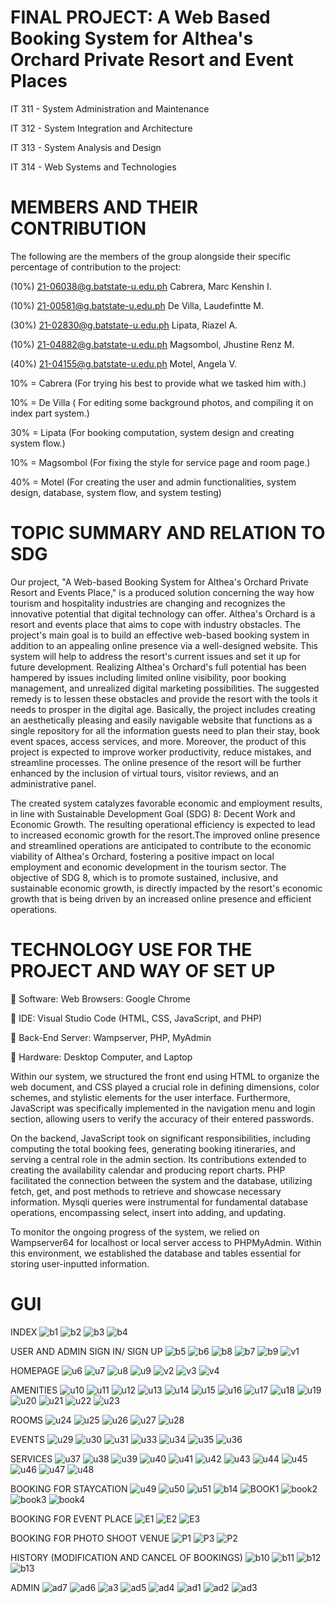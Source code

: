 # FINAL PROJECT: A Web Based Booking System for Althea's Orchard Private Resort and Event Places
IT 311 - System Administration and Maintenance

IT 312 - System Integration and Architecture

IT 313 - System Analysis and Design

IT 314 - Web Systems and Technologies

# MEMBERS AND THEIR CONTRIBUTION
The following are the members of the group alongside their specific percentage of contribution to the project:

(10%) 21-06038@g.batstate-u.edu.ph Cabrera, Marc Kenshin I.

(10%) 21-00581@g.batstate-u.edu.ph De Villa, Laudefintte M.

(30%) 21-02830@g.batstate-u.edu.ph Lipata, Riazel A.  

(10%) 21-04882@g.batstate-u.edu.ph Magsombol, Jhustine Renz M. 

(40%) 21-04155@g.batstate-u.edu.ph Motel, Angela V.  



10% = Cabrera (For trying his best to provide what we tasked him with.)

10% = De Villa ( For editing some background photos, and compiling it on index part system.)

30% = Lipata (For booking computation, system design and creating system flow.)

10% = Magsombol (For fixing the style for service page and room page.)

40% = Motel (For creating the user and admin functionalities, system design, database, system flow, and system testing)
  
 

# TOPIC SUMMARY AND RELATION TO SDG

  Our project, "A Web-based Booking System for Althea's Orchard Private Resort and Events Place," is a produced solution concerning the way how tourism and hospitality industries are changing and recognizes the innovative potential that digital technology can offer. Althea's Orchard is a resort and events place that aims to cope with industry obstacles. The project's main goal is to build an effective web-based booking system in addition to an appealing online presence via a well-designed website. This system will help to address the resort's current issues and set it up for future development. Realizing Althea's Orchard's full potential has been hampered by issues including limited online visibility, poor booking management, and unrealized digital marketing possibilities. The suggested remedy is to lessen these obstacles and provide the resort with the tools it needs to prosper in the digital age. Basically, the project includes creating an aesthetically pleasing and easily navigable website that functions as a single repository for all the information guests need to plan their stay, book event spaces, access services, and more. Moreover, the product of this project is expected to improve worker productivity, reduce mistakes, and streamline processes. The online presence of the resort will be further enhanced by the inclusion of virtual tours, visitor reviews, and an administrative panel.

  The created system catalyzes favorable economic and employment results, in line with Sustainable Development Goal (SDG) 8: Decent Work and Economic Growth. The resulting operational efficiency is expected to lead to increased economic growth for the resort.The improved online presence and streamlined operations are anticipated to contribute to the economic viability of Althea's Orchard, fostering a positive impact on local employment and economic development in the tourism sector. The objective of SDG 8, which is to promote sustained, inclusive, and sustainable economic growth, is directly impacted by the resort's economic growth that is being driven by an increased online presence and efficient operations.

# TECHNOLOGY USE FOR THE PROJECT AND WAY OF SET UP
:pushpin: Software: Web Browsers: Google Chrome

:pushpin: IDE: Visual Studio Code (HTML, CSS, JavaScript, and PHP)

:pushpin: Back-End Server: Wampserver, PHP, MyAdmin

:pushpin: Hardware: Desktop Computer, and Laptop

 Within our system, we structured the front end using HTML to organize the web document, and CSS played a crucial role in defining dimensions, color schemes, and stylistic elements for the user interface. Furthermore, JavaScript was specifically implemented in the navigation menu and login section, allowing users to verify the accuracy of their entered passwords.

 On the backend, JavaScript took on significant responsibilities, including computing the total booking fees, generating booking itineraries, and serving a central role in the admin section. Its contributions extended to creating the availability calendar and producing report charts. PHP facilitated the connection between the system and the database, utilizing fetch, get, and post methods to retrieve and showcase necessary information. Mysqli queries were instrumental for fundamental database operations, encompassing select, insert into adding, and updating.

 To monitor the ongoing progress of the system, we relied on Wampserver64 for localhost or local server access to PHPMyAdmin. Within this environment, we established the database and tables essential for storing user-inputted information.
 
# GUI

INDEX
![b1](https://github.com/motelangela07/A-Web-Based-Booking-System-for-Althea-s-Orchard-Private-Resort-and-Event-Places/assets/148295519/850d12dd-c6ce-432d-8383-d43d4d547b74)
![b2](https://github.com/motelangela07/A-Web-Based-Booking-System-for-Althea-s-Orchard-Private-Resort-and-Event-Places/assets/148295519/a6697ba9-8f9f-4350-97ed-d39ad36c4114)
![b3](https://github.com/motelangela07/A-Web-Based-Booking-System-for-Althea-s-Orchard-Private-Resort-and-Event-Places/assets/148295519/d5b3cf6b-0266-444e-9d84-a6b0347b8be0)
![b4](https://github.com/motelangela07/A-Web-Based-Booking-System-for-Althea-s-Orchard-Private-Resort-and-Event-Places/assets/148295519/56517c8d-6a9e-4227-a808-a4241e7a4a64)
 
USER AND ADMIN SIGN IN/ SIGN UP
![b5](https://github.com/motelangela07/A-Web-Based-Booking-System-for-Althea-s-Orchard-Private-Resort-and-Event-Places/assets/148295519/1b6392c2-7f52-4008-b663-25ba8d1e321a)
![b6](https://github.com/motelangela07/A-Web-Based-Booking-System-for-Althea-s-Orchard-Private-Resort-and-Event-Places/assets/148295519/d16f0e35-2f4e-4d31-958c-40def5836741)
![b8](https://github.com/motelangela07/A-Web-Based-Booking-System-for-Althea-s-Orchard-Private-Resort-and-Event-Places/assets/148295519/3ceaa373-39c1-48f8-a517-b64cec4e7943)
![b7](https://github.com/motelangela07/A-Web-Based-Booking-System-for-Althea-s-Orchard-Private-Resort-and-Event-Places/assets/148295519/d2189531-6628-4ae1-a943-c262e33ba3c1)
![b9](https://github.com/motelangela07/A-Web-Based-Booking-System-for-Althea-s-Orchard-Private-Resort-and-Event-Places/assets/148295519/4bfac234-d18b-4adb-94be-fef3c2a4e8c3)
![v1](https://github.com/motelangela07/A-Web-Based-Booking-System-for-Althea-s-Orchard-Private-Resort-and-Event-Places/assets/148295519/d5a448d0-9ecc-44b5-85e7-a97e9a3d23f9)

HOMEPAGE
![u6](https://github.com/motelangela07/A-Web-Based-Booking-System-for-Althea-s-Orchard-Private-Resort-and-Event-Places/assets/148295519/0492616f-4e33-466c-be90-66d7c53ad2a0)
![u7](https://github.com/motelangela07/A-Web-Based-Booking-System-for-Althea-s-Orchard-Private-Resort-and-Event-Places/assets/148295519/83725037-9593-4321-872d-9af013418b96)
![u8](https://github.com/motelangela07/A-Web-Based-Booking-System-for-Althea-s-Orchard-Private-Resort-and-Event-Places/assets/148295519/f79dd5b7-815b-4b35-aee2-46163e1e5855)
![u9](https://github.com/motelangela07/A-Web-Based-Booking-System-for-Althea-s-Orchard-Private-Resort-and-Event-Places/assets/148295519/cf2fe786-7ec8-432c-8a3c-f1579ad9bcd3)
![v2](https://github.com/motelangela07/A-Web-Based-Booking-System-for-Althea-s-Orchard-Private-Resort-and-Event-Places/assets/148295519/720e3189-998e-4f7d-a30f-565398c2f8ac)
![v3](https://github.com/motelangela07/A-Web-Based-Booking-System-for-Althea-s-Orchard-Private-Resort-and-Event-Places/assets/148295519/758ec0d8-1139-4a79-a444-816a792f77b5)
![v4](https://github.com/motelangela07/A-Web-Based-Booking-System-for-Althea-s-Orchard-Private-Resort-and-Event-Places/assets/148295519/81bbfa73-de4e-41fb-b5c1-128730007393)

AMENITIES
![u10](https://github.com/motelangela07/A-Web-Based-Booking-System-for-Althea-s-Orchard-Private-Resort-and-Event-Places/assets/148295519/dd33822a-dfd0-4074-89d2-488517bba34f)
![u11](https://github.com/motelangela07/A-Web-Based-Booking-System-for-Althea-s-Orchard-Private-Resort-and-Event-Places/assets/148295519/5bfa0edf-8b6e-46db-8960-a11ab2733526)
![u12](https://github.com/motelangela07/A-Web-Based-Booking-System-for-Althea-s-Orchard-Private-Resort-and-Event-Places/assets/148295519/9afd6cd0-2a85-4a70-b803-14eab45cdc22)
![u13](https://github.com/motelangela07/A-Web-Based-Booking-System-for-Althea-s-Orchard-Private-Resort-and-Event-Places/assets/148295519/7879f363-6d05-452e-afd9-360af3844d23)
![u14](https://github.com/motelangela07/A-Web-Based-Booking-System-for-Althea-s-Orchard-Private-Resort-and-Event-Places/assets/148295519/c868ffbc-d8e9-4b61-be3f-396f70e50493)
![u15](https://github.com/motelangela07/A-Web-Based-Booking-System-for-Althea-s-Orchard-Private-Resort-and-Event-Places/assets/148295519/2f2424d4-9b37-4164-aae7-67db9dcf95e6)
![u16](https://github.com/motelangela07/A-Web-Based-Booking-System-for-Althea-s-Orchard-Private-Resort-and-Event-Places/assets/148295519/ea44514f-74c7-486d-bcaa-f7334842fb4d)
![u17](https://github.com/motelangela07/A-Web-Based-Booking-System-for-Althea-s-Orchard-Private-Resort-and-Event-Places/assets/148295519/d1e19eb1-7ab9-4f49-a477-6909e54c67c7)
![u18](https://github.com/motelangela07/A-Web-Based-Booking-System-for-Althea-s-Orchard-Private-Resort-and-Event-Places/assets/148295519/75445a6b-22dc-48bf-a6fd-2eebb9f228f9)
![u19](https://github.com/motelangela07/A-Web-Based-Booking-System-for-Althea-s-Orchard-Private-Resort-and-Event-Places/assets/148295519/aa3cecdf-0596-4349-ab93-8af48526c651)
![u20](https://github.com/motelangela07/A-Web-Based-Booking-System-for-Althea-s-Orchard-Private-Resort-and-Event-Places/assets/148295519/1df00769-820c-49e0-aa09-a780f3e3da4a)
![u21](https://github.com/motelangela07/A-Web-Based-Booking-System-for-Althea-s-Orchard-Private-Resort-and-Event-Places/assets/148295519/04bac7f8-0cd6-4c1a-ab68-73bb3f667c1e)
![u22](https://github.com/motelangela07/A-Web-Based-Booking-System-for-Althea-s-Orchard-Private-Resort-and-Event-Places/assets/148295519/982c9862-bb85-448d-8acb-5abf280c0570)
![u23](https://github.com/motelangela07/A-Web-Based-Booking-System-for-Althea-s-Orchard-Private-Resort-and-Event-Places/assets/148295519/ee194f28-7c4d-4c9e-a825-480b94147ef6)

 ROOMS
![u24](https://github.com/motelangela07/A-Web-Based-Booking-System-for-Althea-s-Orchard-Private-Resort-and-Event-Places/assets/148295519/1a20c762-ced7-4ac8-8e8c-0ae5a4b72634)
![u25](https://github.com/motelangela07/A-Web-Based-Booking-System-for-Althea-s-Orchard-Private-Resort-and-Event-Places/assets/148295519/d0b68673-3e71-4f72-8ffb-319a74438e40)
![u26](https://github.com/motelangela07/A-Web-Based-Booking-System-for-Althea-s-Orchard-Private-Resort-and-Event-Places/assets/148295519/dc30caca-9d24-4799-9db2-e6bbe131e731)
![u27](https://github.com/motelangela07/A-Web-Based-Booking-System-for-Althea-s-Orchard-Private-Resort-and-Event-Places/assets/148295519/d0185e3f-7ea6-49d3-968a-7c11ff0fe3ae)
![u28](https://github.com/motelangela07/A-Web-Based-Booking-System-for-Althea-s-Orchard-Private-Resort-and-Event-Places/assets/148295519/e9a99554-9046-4e10-9766-c3e5fb28a043)

EVENTS
![u29](https://github.com/motelangela07/A-Web-Based-Booking-System-for-Althea-s-Orchard-Private-Resort-and-Event-Places/assets/148295519/5e137f74-1f98-4351-9bf0-353d9c9872d9)
![u30](https://github.com/motelangela07/A-Web-Based-Booking-System-for-Althea-s-Orchard-Private-Resort-and-Event-Places/assets/148295519/dffb9826-9555-476f-bac5-9f5cc13aaea5)
![u31](https://github.com/motelangela07/A-Web-Based-Booking-System-for-Althea-s-Orchard-Private-Resort-and-Event-Places/assets/148295519/79fc9bae-3615-47f7-b925-463be1b0ac7d)
![u33](https://github.com/motelangela07/A-Web-Based-Booking-System-for-Althea-s-Orchard-Private-Resort-and-Event-Places/assets/148295519/74515c67-2b85-4203-b4b9-5af5573ed625)
![u34](https://github.com/motelangela07/A-Web-Based-Booking-System-for-Althea-s-Orchard-Private-Resort-and-Event-Places/assets/148295519/bb27d292-a256-4943-a5db-9a9446b96946)
![u35](https://github.com/motelangela07/A-Web-Based-Booking-System-for-Althea-s-Orchard-Private-Resort-and-Event-Places/assets/148295519/7345be26-17c2-49f0-b8ac-a42a3c56f533)
![u36](https://github.com/motelangela07/A-Web-Based-Booking-System-for-Althea-s-Orchard-Private-Resort-and-Event-Places/assets/148295519/6f8b4dac-c037-4d68-addf-fe2849972d66)

SERVICES
![u37](https://github.com/motelangela07/A-Web-Based-Booking-System-for-Althea-s-Orchard-Private-Resort-and-Event-Places/assets/148295519/5ff01829-8726-4bc7-a67e-0af2b69e87a6)
![u38](https://github.com/motelangela07/A-Web-Based-Booking-System-for-Althea-s-Orchard-Private-Resort-and-Event-Places/assets/148295519/aa8fe856-bd0c-47dc-9573-90b53139a98b)
![u39](https://github.com/motelangela07/A-Web-Based-Booking-System-for-Althea-s-Orchard-Private-Resort-and-Event-Places/assets/148295519/81eb0ad8-e698-4e6f-b59b-e5e4580c0fe8)
![u40](https://github.com/motelangela07/A-Web-Based-Booking-System-for-Althea-s-Orchard-Private-Resort-and-Event-Places/assets/148295519/51785819-97a8-4417-8dff-f0cd5421b163)
![u41](https://github.com/motelangela07/A-Web-Based-Booking-System-for-Althea-s-Orchard-Private-Resort-and-Event-Places/assets/148295519/22e64353-0c07-45b7-81d7-dfe9d0a8588f)
![u42](https://github.com/motelangela07/A-Web-Based-Booking-System-for-Althea-s-Orchard-Private-Resort-and-Event-Places/assets/148295519/33f82797-0545-4bba-982f-747ef7efff5f)
![u43](https://github.com/motelangela07/A-Web-Based-Booking-System-for-Althea-s-Orchard-Private-Resort-and-Event-Places/assets/148295519/2e3b54d3-8039-4a75-ad1f-2571d7423d51)
![u44](https://github.com/motelangela07/A-Web-Based-Booking-System-for-Althea-s-Orchard-Private-Resort-and-Event-Places/assets/148295519/122bcd53-732f-41bb-810a-6cbb6c48d373)
![u45](https://github.com/motelangela07/A-Web-Based-Booking-System-for-Althea-s-Orchard-Private-Resort-and-Event-Places/assets/148295519/7e237e7c-c652-4a6e-a0b2-ed222ef59364)
![u46](https://github.com/motelangela07/A-Web-Based-Booking-System-for-Althea-s-Orchard-Private-Resort-and-Event-Places/assets/148295519/50eb52d6-1933-4868-955a-71dcffec1c7b)
![u47](https://github.com/motelangela07/A-Web-Based-Booking-System-for-Althea-s-Orchard-Private-Resort-and-Event-Places/assets/148295519/89dec7cb-3a76-4ad4-9911-c78885435168)
![u48](https://github.com/motelangela07/A-Web-Based-Booking-System-for-Althea-s-Orchard-Private-Resort-and-Event-Places/assets/148295519/4942ce02-39dd-4e1b-a752-47b3db5f8b86)

BOOKING FOR STAYCATION
![u49](https://github.com/motelangela07/A-Web-Based-Booking-System-for-Althea-s-Orchard-Private-Resort-and-Event-Places/assets/148295519/c4848724-e7d5-4598-bd3c-c227347dd450)
![u50](https://github.com/motelangela07/A-Web-Based-Booking-System-for-Althea-s-Orchard-Private-Resort-and-Event-Places/assets/148295519/a4a40447-553a-4dda-9cb8-421694432ac7)
![u51](https://github.com/motelangela07/A-Web-Based-Booking-System-for-Althea-s-Orchard-Private-Resort-and-Event-Places/assets/148295519/bcb1590d-0eff-49f0-ad83-885f8fd7c189)
![b14](https://github.com/motelangela07/A-Web-Based-Booking-System-for-Althea-s-Orchard-Private-Resort-and-Event-Places/assets/148295519/51073469-1b91-4168-bf35-2356f7e5d729)
![BOOK1](https://github.com/motelangela07/A-Web-Based-Booking-System-for-Althea-s-Orchard-Private-Resort-and-Event-Places/assets/148295519/c5c2bbe1-5b55-4ad7-8457-0f16d2b95db6)
![book2](https://github.com/motelangela07/A-Web-Based-Booking-System-for-Althea-s-Orchard-Private-Resort-and-Event-Places/assets/148295519/aa5a6cd2-61d1-45a1-a2b4-13ea7ef2ebde)
![book3](https://github.com/motelangela07/A-Web-Based-Booking-System-for-Althea-s-Orchard-Private-Resort-and-Event-Places/assets/148295519/2f941e8e-90bf-4684-a112-b1c0fce09f20)
![book4](https://github.com/motelangela07/A-Web-Based-Booking-System-for-Althea-s-Orchard-Private-Resort-and-Event-Places/assets/148295519/053c0f03-0123-419a-9081-481b30f8ab30)

BOOKING FOR EVENT PLACE
![E1](https://github.com/motelangela07/A-Web-Based-Booking-System-for-Althea-s-Orchard-Private-Resort-and-Event-Places/assets/148295519/f32d670f-a943-46bd-bb0c-33c4248f1b79)
![E2](https://github.com/motelangela07/A-Web-Based-Booking-System-for-Althea-s-Orchard-Private-Resort-and-Event-Places/assets/148295519/b4212c67-933b-45eb-aa28-1e9b4ddf91c8)
![E3](https://github.com/motelangela07/A-Web-Based-Booking-System-for-Althea-s-Orchard-Private-Resort-and-Event-Places/assets/148295519/ad93746e-09b6-4932-8656-fec54fe9dd2b)

BOOKING FOR PHOTO SHOOT VENUE
![P1](https://github.com/motelangela07/A-Web-Based-Booking-System-for-Althea-s-Orchard-Private-Resort-and-Event-Places/assets/148295519/0708ca76-17b6-4a16-a8e1-b43f187adabd)
![P3](https://github.com/motelangela07/A-Web-Based-Booking-System-for-Althea-s-Orchard-Private-Resort-and-Event-Places/assets/148295519/986606ad-821e-4a73-8f78-ebb98658db96)
![P2](https://github.com/motelangela07/A-Web-Based-Booking-System-for-Althea-s-Orchard-Private-Resort-and-Event-Places/assets/148295519/a1369dbb-d64e-4c26-9333-3dda82432cf9)

HISTORY (MODIFICATION AND CANCEL OF BOOKINGS)
![b10](https://github.com/motelangela07/A-Web-Based-Booking-System-for-Althea-s-Orchard-Private-Resort-and-Event-Places/assets/148295519/30aa980e-348a-448d-853e-1e93249a765b)
![b11](https://github.com/motelangela07/A-Web-Based-Booking-System-for-Althea-s-Orchard-Private-Resort-and-Event-Places/assets/148295519/e72c822c-7c3d-4ce2-a05d-3db6c2d7aec1)
![b12](https://github.com/motelangela07/A-Web-Based-Booking-System-for-Althea-s-Orchard-Private-Resort-and-Event-Places/assets/148295519/85d643f9-8a24-42ad-9eb1-b3d6459081cd)
![b13](https://github.com/motelangela07/A-Web-Based-Booking-System-for-Althea-s-Orchard-Private-Resort-and-Event-Places/assets/148295519/cd432ed3-b523-4ede-9973-b745272625d9)

ADMIN
![ad7](https://github.com/motelangela07/A-Web-Based-Booking-System-for-Althea-s-Orchard-Private-Resort-and-Event-Places/assets/148295519/6704cb19-dc5e-4b01-917b-d8bc54199484)
![ad6](https://github.com/motelangela07/A-Web-Based-Booking-System-for-Althea-s-Orchard-Private-Resort-and-Event-Places/assets/148295519/5f2a361b-1a4f-44d2-a8fe-4e853a6d9198)
![a3](https://github.com/motelangela07/A-Web-Based-Booking-System-for-Althea-s-Orchard-Private-Resort-and-Event-Places/assets/148295519/48c5865b-e684-451e-96e1-5a613aca6d2d)
![ad5](https://github.com/motelangela07/A-Web-Based-Booking-System-for-Althea-s-Orchard-Private-Resort-and-Event-Places/assets/148295519/01de9911-0a20-4d05-b6dd-5a69e5d107f8)
![ad4](https://github.com/motelangela07/A-Web-Based-Booking-System-for-Althea-s-Orchard-Private-Resort-and-Event-Places/assets/148295519/05b02ec9-62d4-4f3d-9886-d4d58f049f3c)
![ad1](https://github.com/motelangela07/A-Web-Based-Booking-System-for-Althea-s-Orchard-Private-Resort-and-Event-Places/assets/148295519/786c925f-96ba-4ca5-8de8-8f00441fd02e)
![ad2](https://github.com/motelangela07/A-Web-Based-Booking-System-for-Althea-s-Orchard-Private-Resort-and-Event-Places/assets/148295519/8f6f9c4d-8f28-407a-aced-61bc9f28bd1b)
![ad3](https://github.com/motelangela07/A-Web-Based-Booking-System-for-Althea-s-Orchard-Private-Resort-and-Event-Places/assets/148295519/75eac0b0-c72e-48a5-a40e-975b9b682f51)
